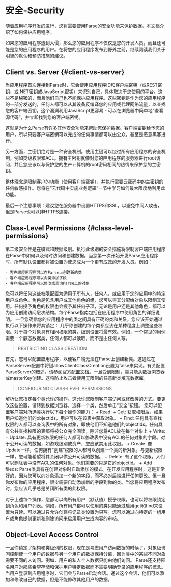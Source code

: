 # 安全-Security

随着应用程序开发的进行，您将需要使用Parse的安全功能来保护数据。本文档介绍了如何保护应用程序。

如果您的应用程序遭到入侵，那么您的应用程序不仅仅是您的开发人员，而且还可能是您的应用程序的用户。在将您的应用程序发布到野外之前，继续阅读我们关于明智的默认和预防措施的建议。

## Client vs. Server {#client-vs-server}

当应用程序首次连接到Parse时，它会使用应用程序ID和客户端密钥（或REST密钥，或.NET密钥或JavaScript密钥）来识别自己，具体取决于您使用的平台。这些不是秘密的，而且他们自己也不能保护应用程序。这些密钥是作为您的应用程序的一部分发送的，任何人都可以从其设备反编译您的应用或代理网络流量，以查找您的客户端密钥。这个漏洞利用JavaScript更容易 - 可以在浏览器中简单地“查看源代码”，并立即找到您的客户端密钥。

这就是为什么Parse有许多其他安全功能来帮助您保护数据。客户端密钥给予您的用户，所以只要客户端密钥可以完成的任何事情都可以由公众，甚至是恶意黑客进行。

另一方面，主密钥绝对是一种安全机制。使用主键可以绕过所有应用程序的安全机制，例如类级权限和ACL。拥有主密钥就像对您的应用程序的服务器进行root访问，并且您应该以与保护您的生产计算机的root密码相同的热情来保护您的主密钥。

整体理念是限制客户的功能（使用客户端密钥），并执行需要云密码中的主密钥的任何敏感操作。您将在“云代码中实施业务逻辑”一节中学习如何最大限度地利用此功能。

最后一个注意事项：建议您在服务器中设置HTTPS和SSL，以避免中间人攻击，但是Parse也可以非HTTPS连接。

## Class-Level Permissions {#class-level-permissions}

第二级安全性是在模式和数据级别。执行此级别的安全措施将限制客户端应用程序在Parse中如何以及何时访问和创建数据。当您第一次开始开发Parse应用程序时，所有默认设置都将被设置为使您成为一个更有成效的开发人员。例如：

    - 客户端应用程序可以在Parse上创建新的类
    - 客户端应用程序可以向类添加字段
    - 客户端应用程序可以修改或查询Parse上的对象

您可以将任何这些权限配置为适用于所有人，任何人，或应用于您的应用中的特定用户或角色。角色是包含用户或其他角色的组，您可以将其分配给对象以限制其使用。任何授予角色的权限也会授予其任何子项，无论是用户还是其他角色，都可以为应用创建访问层次结构。每个Parse指南包括在应用程序中使用角色的详细说明。
一旦您确信您的应用程序中的类之间具有正确的类和关系，您应该开始通过执行以下操作来将其锁定：
几乎你创建的每个类都应该在某种程度上调整这些权限。对于每个对象具有相同权限的类，级别设置将最有效。例如，一个常见的用例需要一个静态数据类，任何人都可以读取，而不是由任何人写。
> RESTRICTING CLASS CREATION

首先，您可以配置应用程序，以便客户端无法在Parse上创建新类。这通过在ParseServer配置中将键allowClientClassCreation设置为false来实现。有关配置ParseServer的概述，请参阅[官方配置文档](https://github.com/parse-community/parse-server#configuration "官方配置文档")。一旦受到限制，类只能从数据浏览器或masterKey创建。这将防止攻击者使用无限制的任意新类填充数据库。
> CONFIGURING CLASS-LEVEL PERMISSIONS

解析让您指定每个类允许的操作。这允许您限制客户端访问或修改类的方式。要更改这些设置，请转到数据浏览器，选择一个类，然后单击“安全”按钮。
您可以配置客户端对所选类执行以下每个操作的能力：
    + Read:
        + Get: 获取权限后，如果用户知道他们的objectIds，用户可以在该表中获取对象。
        + Find: 任何具有查找权限的人都可以查询表中的所有对象，即使他们不知道他们的objectIds。任何具有公共查找权限的表都将被公众完全阅读，除非您将ACL放在每个对象上
    + Write:
        + Update: 具有更新权限的任何人都可以修改表中没有ACL的任何对象的字段。对于公开可读的数据，如游戏级别或资产，您应该禁用此权限。
        + Create: 像Update一样，任何拥有“创建”权限的人都可以创建一个类的新对象。与更新权限一样，您可能希望将其关闭以供公开可读的数据。
        + Delete: 有了这个权限，人们可以删除表中没有ACL的任何对象。他们需要的只是它的objectId。
    + Add fileds: Parse类具有在创建对象时自动添加的模式。在开发应用程序时，这是非常好的，因为您可以向对象添加一个新的字段，而不必对后端进行任何更改。但一旦你发布你的应用程序，很少需要自动添加新的字段到你的类。当您将应用程序发布时，您应该几乎总是关闭所有类的此权限。
    

对于上述每个操作，您都可以向所有用户（默认值）授予权限，也可以将权限锁定到角色和用户列表。例如，所有用户都可以使用的类只能通过启用get和find来设置为只读。可以通过只允许创建将记录类设置为只写。您可以通过向特定的一组用户或角色提供更新和删除访问来启用用户生成内容的审核。

## Object-Level Access Control

一旦你锁定了架构和类级别的权限，现在是考虑用户访问数据的时候了。对象级访问控制使一个用户的数据与另一个用户的数据保持分离，因为类中的某些不同对象需要不同的人访问。例如，用户的私人个人数据只能由他们访问。
Parse还支持匿名用户对那些希望存储和保护用户特定数据而不需要明确登录的应用程序的概念。
当用户登录到应用程序时，它们会与Parse启动会话。通过这个会话，他们可以添加和修改自己的数据，但是不能修改其他用户的数据。